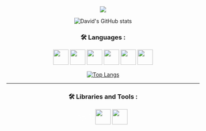 <div align="center">
<!-- got this from: https://github.com/kyechan99/capsule-render#custom-color-list -->
  <img src="https://capsule-render.vercel.app/api?text=Hey Everyone!👋🏼&animation=fadeIn&type=waving&color=gradient&customColorList=21,22,27&height=100"/>

![David's GitHub stats](https://github-readme-stats.vercel.app/api?username=SloppyFlipFlop&bg_color=30,3EADCF,ABE9CD&title_color=fff&text_color=fff)

### 🛠️ Languages :

<img src='https://cdn.jsdelivr.net/gh/devicons/devicon/icons/javascript/javascript-original.svg'  height="40"> <img src='https://cdn.jsdelivr.net/gh/devicons/devicon/icons/java/java-original-wordmark.svg' height="40">
<img src='https://cdn.jsdelivr.net/gh/devicons/devicon/icons/html5/html5-original-wordmark.svg' height="40">
<img src='https://cdn.jsdelivr.net/gh/devicons/devicon/icons/sass/sass-original.svg' height="40">
<img src='https://cdn.jsdelivr.net/gh/devicons/devicon/icons/nodejs/nodejs-plain-wordmark.svg' height="40">
<img src='https://cdn.jsdelivr.net/gh/devicons/devicon/icons/python/python-original-wordmark.svg' height="40">

[![Top Langs](https://github-readme-stats.vercel.app/api/top-langs/?username=SloppyFlipFlop&layout=compact&title_color=fff&text_color=FFFFFF&bg_color=151515)](https://github.com/anuraghazra/github-readme-stats)

<hr>

### 🛠️ Libraries and Tools :

<p align="center">
<svg xmlns="http://www.w3.org/2000/svg" height="40" fill="white" viewBox="0 0 128 128"><path d="M30.2 45.9h24.1v1.9H32.4v14.4H53v1.9H32.4v15.8h22.2v1.9H30.2V45.9zm26.3 0h2.6l11.4 15.8L82 45.9l15.8-20-26 37.5 13.4 18.4h-2.7L70.4 65 58.2 81.8h-2.6l13.5-18.4-12.6-17.5zm29.7 1.9v-1.9h27.5v1.9H101v34h-2.2v-34H86.2zM0 45.9h2.7l38.2 56.8-15.8-20.9L2.3 48.6l-.1 33.2H0zm113.5 33.4c.5 0 .8-.3.8-.8s-.3-.8-.8-.8-.8.3-.8.8.4.8.8.8zm2.2-2.1c0 1.3 1 2.2 2.4 2.2 1.5 0 2.4-.9 2.4-2.5v-5.5h-1.2v5.5c0 .9-.4 1.3-1.2 1.3-.7 0-1.2-.4-1.2-1.1h-1.2zm6.3-.1c.1 1.4 1.2 2.3 3 2.3s3-.9 3-2.4c0-1.2-.7-1.8-2.2-2.2l-.9-.2c-1-.2-1.4-.6-1.4-1.1 0-.7.6-1.2 1.6-1.2.9 0 1.5.4 1.6 1.2h1.2c-.1-1.3-1.2-2.2-2.8-2.2-1.7 0-2.8.9-2.8 2.3 0 1.1.6 1.8 2 2.1l1 .2c1 .2 1.5.6 1.5 1.2 0 .7-.7 1.2-1.7 1.2s-1.8-.5-1.9-1.2H122z"/></svg>
<img src='https://cdn.jsdelivr.net/gh/devicons/devicon/icons/react/react-original-wordmark.svg' height="40">
<img src='https://cdn.jsdelivr.net/gh/devicons/devicon/icons/mongodb/mongodb-original-wordmark.svg' height="40">

</p>

<!-- [![GitHub Streak](https://github-readme-streak-stats.herokuapp.com/?user=SloppyFlipFlop&bg_color=30,3EADCF,ABE9CD)](https://git.io/streak-stats) -->

</div>

<!-- [![SloppFlipFlop's wakatime stats](https://github-readme-stats.vercel.app/api/wakatime?username=SloppyFlipFlop)](https://github.com/SloppyFlipFlop/github-readme-stats) -->

<!-- Got the cool color idea from: https://www.eggradients.com/category/blue-gradient -->

<!--
**SloppyFlipFlop/SloppyFlipFlop** is a ✨ _special_ ✨ repository because its `README.md` (this file) appears on your GitHub profile.

Here are some ideas to get you started:

- 🔭 I’m currently working on ...
- 🌱 I’m currently learning ...
- 👯 I’m looking to collaborate on ...
- 🤔 I’m looking for help with ...
- 💬 Ask me about ...
- 📫 How to reach me: ...
- 😄 Pronouns: ...
- ⚡ Fun fact: ...
-->
